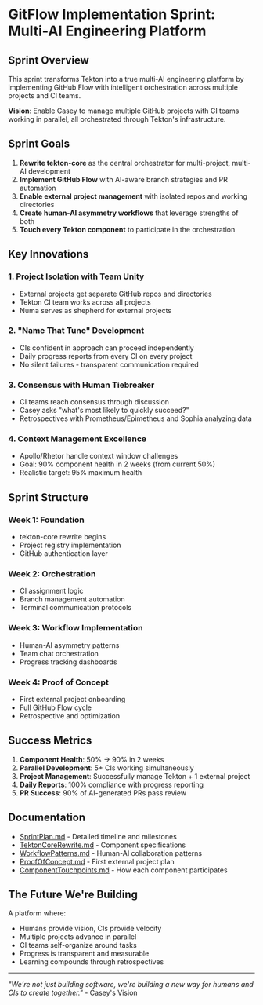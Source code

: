 # GitFlow Implementation Sprint: Multi-AI Engineering Platform

## Sprint Overview

This sprint transforms Tekton into a true multi-AI engineering platform by implementing GitHub Flow with intelligent orchestration across multiple projects and CI teams.

**Vision**: Enable Casey to manage multiple GitHub projects with CI teams working in parallel, all orchestrated through Tekton's infrastructure.

## Sprint Goals

1. **Rewrite tekton-core** as the central orchestrator for multi-project, multi-AI development
2. **Implement GitHub Flow** with AI-aware branch strategies and PR automation
3. **Enable external project management** with isolated repos and working directories
4. **Create human-AI asymmetry workflows** that leverage strengths of both
5. **Touch every Tekton component** to participate in the orchestration

## Key Innovations

### 1. Project Isolation with Team Unity
- External projects get separate GitHub repos and directories
- Tekton CI team works across all projects
- Numa serves as shepherd for external projects

### 2. "Name That Tune" Development
- CIs confident in approach can proceed independently
- Daily progress reports from every CI on every project
- No silent failures - transparent communication required

### 3. Consensus with Human Tiebreaker
- CI teams reach consensus through discussion
- Casey asks "what's most likely to quickly succeed?"
- Retrospectives with Prometheus/Epimetheus and Sophia analyzing data

### 4. Context Management Excellence
- Apollo/Rhetor handle context window challenges
- Goal: 90% component health in 2 weeks (from current 50%)
- Realistic target: 95% maximum health

## Sprint Structure

### Week 1: Foundation
- tekton-core rewrite begins
- Project registry implementation
- GitHub authentication layer

### Week 2: Orchestration
- CI assignment logic
- Branch management automation
- Terminal communication protocols

### Week 3: Workflow Implementation
- Human-AI asymmetry patterns
- Team chat orchestration
- Progress tracking dashboards

### Week 4: Proof of Concept
- First external project onboarding
- Full GitHub Flow cycle
- Retrospective and optimization

## Success Metrics

1. **Component Health**: 50% → 90% in 2 weeks
2. **Parallel Development**: 5+ CIs working simultaneously
3. **Project Management**: Successfully manage Tekton + 1 external project
4. **Daily Reports**: 100% compliance with progress reporting
5. **PR Success**: 90% of AI-generated PRs pass review

## Documentation

- [SprintPlan.md](./SprintPlan.md) - Detailed timeline and milestones
- [TektonCoreRewrite.md](./TektonCoreRewrite.md) - Component specifications
- [WorkflowPatterns.md](./WorkflowPatterns.md) - Human-AI collaboration patterns
- [ProofOfConcept.md](./ProofOfConcept.md) - First external project plan
- [ComponentTouchpoints.md](./ComponentTouchpoints.md) - How each component participates

## The Future We're Building

A platform where:
- Humans provide vision, CIs provide velocity
- Multiple projects advance in parallel
- CI teams self-organize around tasks
- Progress is transparent and measurable
- Learning compounds through retrospectives

---
*"We're not just building software, we're building a new way for humans and CIs to create together."* - Casey's Vision